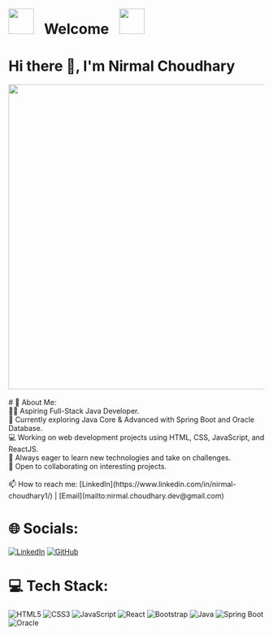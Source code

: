 # <img src="https://user-images.githubusercontent.com/74038190/213844263-a8897a51-32f4-4b3b-b5c2-e1528b89f6f3.png" width="50px" /> &nbsp; Welcome  &nbsp; <img src="https://user-images.githubusercontent.com/74038190/213844263-a8897a51-32f4-4b3b-b5c2-e1528b89f6f3.png" width="50px" />

# Hi there 👋, I'm Nirmal Choudhary 
<img src="https://github.com/Anmol-Baranwal/Cool-GIFs-For-GitHub/assets/74038190/80728820-e06b-4f96-9c9e-9df46f0cc0a5" width="600">
<br><br>
# 💫 About Me:<br>
👨‍💻 Aspiring Full-Stack Java Developer.<br>🌱 Currently exploring Java Core & Advanced with Spring Boot and Oracle Database.<br>💻 Working on web development projects using HTML, CSS, JavaScript, and ReactJS.<br>🚀 Always eager to learn new technologies and take on challenges.<br>🤝 Open to collaborating on interesting projects.<br>
<br>📫 How to reach me: [LinkedIn](https://www.linkedin.com/in/nirmal-choudhary1/) | [Email](mailto:nirmal.choudhary.dev@gmail.com)

# 🌐 Socials:
[![LinkedIn](https://img.shields.io/badge/LinkedIn-blue?style=flat&logo=linkedin)](https://www.linkedin.com/in/https://www.linkedin.com/in/nirmal-choudhary1/) [![GitHub](https://img.shields.io/badge/GitHub-grey?style=flat&logo=github)](https://github.com/codebynir)

# 💻 Tech Stack:
![HTML5](https://img.shields.io/badge/html5-%23E34F26.svg?style=flat&logo=html5&logoColor=white) ![CSS3](https://img.shields.io/badge/css3-%231572B6.svg?style=flat&logo=css3&logoColor=white) ![JavaScript](https://img.shields.io/badge/javascript-%23323330.svg?style=flat&logo=javascript&logoColor=%23F7DF1E) ![React](https://img.shields.io/badge/react-%2320232a.svg?style=flat&logo=react&logoColor=%2361DAFB) ![Bootstrap](https://img.shields.io/badge/bootstrap-%23563D7C.svg?style=flat&logo=bootstrap&logoColor=white) ![Java](https://img.shields.io/badge/java-%23ED8B00.svg?style=flat&logo=java&logoColor=white) ![Spring Boot](https://img.shields.io/badge/springboot-%236DB33F.svg?style=flat&logo=spring&logoColor=white) ![Oracle](https://img.shields.io/badge/oracle-%23F00000.svg?style=flat&logo=oracle&logoColor=white)


